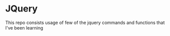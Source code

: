 # JQuery
This repo consists usage of few of the jquery commands and functions that I've been learning
